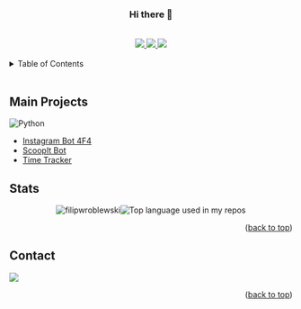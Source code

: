 <div id="top"></div>

<div id="header" align="center">
  <h3>Hi there 👋</h3>
</div>

<br>

<div id="badges" align="center">
  <a href="https://twitter.com/wrobl_ewski">
    <img src="https://img.shields.io/twitter/follow/wrobl_ewski.svg?style=social">
  </a>
  <a href="https://github.com/filipwroblewski">
    <img src="https://img.shields.io/github/followers/filipwroblewski.svg?style=social">
  </a>
  <a href="https://www.youtube.com/channel/UC8y0uJpmXE1rLrn6gYq8cyQ">
    <img src="https://img.shields.io/badge/YouTube-link-red?&logo=YouTube">
  </a>
</div>

<br>

<!-- TABLE OF CONTENTS -->
<details>
  <summary>Table of Contents</summary>
  <ol>
    <li><a href="#main-projects">Main Projects</a></li>
    <li><a href="#stats">Stats</a></li>
    <li><a href="#contact">Contact</a></li>
  </ol>
</details>

<br>

## Main Projects

![Python](https://img.shields.io/badge/Open-Repositories-3b3b3b?&logo=GitHub)

<div id="main-projects"></div>
  <ul>
    <li><a href="https://github.com/filipwroblewski/Instagram-bot-4F4" target="_blank">Instagram Bot 4F4</a></li>
    <li><a href="https://github.com/filipwroblewski/ScoopIt-bot" target="_blank">ScoopIt Bot</a></li>
    <li><a href="https://github.com/filipwroblewski/TimeTracker" target="_blank">Time Tracker</a></li>
  </ul>

<!-- **Expert**
One is a known expert in this area. They can provide guidance, troubleshoot, and answer questions related to this area of expertise, and the field where the skill is used.

**Advanced**
One can perform the actions associated with this skill with no assistance. They are recognized within a team as "a person to ask" when difficult questions arise regarding this skill.

**Intermediate**
One is able to successfully complete tasks in this competency. Assistance from an expert occasionally may be required; hovever, they can usually perform the skill independently.

**Novice**
One has the level of experience gained in a classroom, and/or experimental scenarios, or as an intern. They may seek assistance when performing this skill.

**Basic**
One has a common knowledge, or an understanding of the basic techniques, or concepts associated with this skill. -->

<!-- STATS -->

## Stats

<div align="center">
  <img src="https://github-readme-stats.vercel.app/api?username=filipwroblewski&show_icons=true&theme=gotham" alt="filipwroblewski"><img width="" src="https://github-readme-stats.vercel.app/api/top-langs/?username=filipwroblewski&layout=compact&show_title=1&card_width=400&theme=gotham" alt="Top language used in my repos" />
</div>

<p align="right">(<a href="#top">back to top</a>)</p>

<!-- CONTACT -->

## Contact

<a href="https://twitter.com/wrobl_ewski" ><img src="https://img.shields.io/twitter/follow/wrobl_ewski.svg?style=social"></a>

<p align="right">(<a href="#top">back to top</a>)</p>
